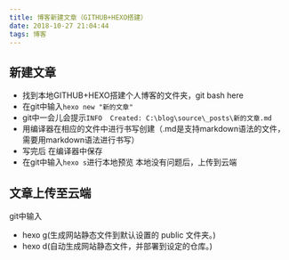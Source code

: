 ```yaml
---
title: 博客新建文章（GITHUB+HEXO搭建）
date: 2018-10-27 21:04:44
tags: 博客
---
```

## 新建文章
<!--more-->
- 找到本地GITHUB+HEXO搭建个人博客的文件夹，git bash here
- 在git中输入`hexo new "新的文章"`
- git中一会儿会提示`INFO  Created: C:\blog\source\_posts\新的文章.md`
- 用编译器在相应的文件中进行书写创建（.md是支持markdown语法的文件，需要用markdown语法进行书写）
- 写完后 在编译器中保存
- 在git中输入`hexo s`进行本地预览 本地没有问题后，上传到云端
## 文章上传至云端
git中输入
- hexo g(生成网站静态文件到默认设置的 public 文件夹。)
- hexo d(自动生成网站静态文件，并部署到设定的仓库。)